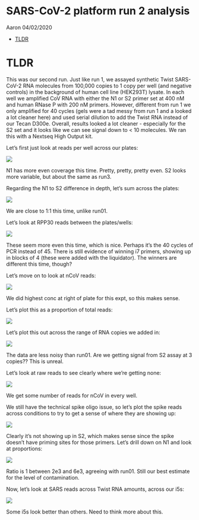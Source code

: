 SARS-CoV-2 platform run 2 analysis
================
Aaron
04/02/2020

  - [TLDR](#tldr)

# TLDR

This was our second run. Just like run 1, we assayed synthetic Twist
SARS-CoV-2 RNA molecules from 100,000 copies to 1 copy per well (and
negative controls) in the background of human cell line (HEK293T)
lysate. In each well we amplified CoV RNA with either the N1 or S2
primer set at 400 nM and human RNase P with 200 nM primers. However,
different from run 1 we only amplified for 40 cycles (gels were a tad
messy from run 1 and a looked a lot cleaner here) and used serial
dilution to add the Twist RNA instead of our Tecan D300e. Overall,
results looked a lot cleaner - especially for the S2 set and it looks
like we can see signal down to \< 10 molecules. We ran this with a
Nextseq High Output kit.

Let’s first just look at reads per well across our plates:

![](Figs/unnamed-chunk-4-1.png)<!-- -->

N1 has more even coverage this time. Pretty, pretty, pretty even. S2
looks more variable, but about the same as run3.

Regarding the N1 to S2 difference in depth, let’s sum across the plates:

![](Figs/unnamed-chunk-5-1.png)<!-- -->

We are close to 1:1 this time, unlike run01.

Let’s look at RPP30 reads between the plates/wells:

![](Figs/unnamed-chunk-6-1.png)<!-- -->

These seem more even this time, which is nice. Perhaps it’s the 40
cycles of PCR instead of 45. There is still evidence of winning i7
primers, showing up in blocks of 4 (these were added with the
liquidator). The winners are different this time, though?

Let’s move on to look at nCoV reads:

![](Figs/unnamed-chunk-7-1.png)<!-- -->

We did highest conc at right of plate for this expt, so this makes
sense.

Let’s plot this as a proportion of total reads:

![](Figs/unnamed-chunk-8-1.png)<!-- -->

Let’s plot this out across the range of RNA copies we added in:

![](Figs/unnamed-chunk-9-1.png)<!-- -->

The data are less noisy than run01. Are we getting signal from S2 assay
at 3 copies?? This is unreal.

Let’s look at raw reads to see clearly where we’re getting none:

![](Figs/unnamed-chunk-10-1.png)<!-- -->

We get some number of reads for nCoV in every well.

We still have the technical spike oligo issue, so let’s plot the spike
reads across conditions to try to get a sense of where they are showing
up:

![](Figs/unnamed-chunk-11-1.png)<!-- -->

Clearly it’s not showing up in S2, which makes sense since the spike
doesn’t have priming sites for those primers. Let’s drill down on N1 and
look at proportions:

![](Figs/unnamed-chunk-12-1.png)<!-- -->

Ratio is 1 between 2e3 and 6e3, agreeing with run01. Still our best
estimate for the level of contamination.

Now, let’s look at SARS reads across Twist RNA amounts, across our i5s:

![](Figs/unnamed-chunk-13-1.png)<!-- -->

Some i5s look better than others. Need to think more about this.
